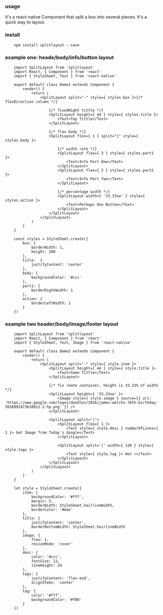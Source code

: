 ### usage

It's a react-native Component that split a box into several pieces. It's a quick way to layout.

### install 

        npm install splitlayout --save

### example one: heade/body/info/button layout

        import SplitLayout from 'splitlayout'
        import React, { Component } from 'react'
        import { StyleSheet, Text } from 'react-native'
    
        export default class Demo1 extends Component {
            render() {
                return (
                    <SplitLayout split="-" style={ styles.box }>{/* flexDirection column */}
                        
                        {/* fixedHight tittle */}
                        <SplitLayout height={ 44 } style={ styles.title }>
                            <Text>Top Tittle</Text>
                        </SplitLayout>
    
                        {/* flex body */}
                        <SplitLayout flex={ 1 } split="|" style={ styles.body }>
                            
                            {/* width rate */}
                            <SplitLayout flex={ 3 } style={ styles.part1 }>
                                <Text>Info Part One</Text>
                            </SplitLayout>
                            <SplitLayout flex={ 2 } style={ styles.part2 }>
                                <Text>Info Part Two</Text>
                            </SplitLayout>
    
                            {/* percentage width */}
                            <SplitLayout width={ '33.33vw' } style={ styles.action }>
                                <Text>Perhaps One Button</Text>
                            </SplitLayout>
                        </SplitLayout>
                    </SplitLayout>
                )
            }
        }
    
        const styles = StyleSheet.create({
            box: {
                borderWidth: 1,
                height: 200
            },
            title:  {
                justifyContent: 'center'
            },
            body: {
                backgroundColor: '#ccc'
            },
            part1: {
                borderRightWidth: 1
            },
            action: {
                borderLeftWidth: 1  
            }
        })

### example two header/body/image/footer layout

        import SplitLayout from 'splitlayout'
        import React, { Component } from 'react'
        import { StyleSheet, Text, Image } from 'react-native'
    
        export default class Demo2 extends Component {
            render() {
                return (
                    <SplitLayout split="-" style={ style.item }>
                        <SplitLayout height={ 44 } style={ style.title }>
                            <Text>Some Tittle</Text>
                        </SplitLayout>
                        
                        {/* fix reate container, height is 33.33% of width */}
                        <SplitLayout height={ '33.33vw' }>
                            <Image style={ style.image } source={{ uri: 'https://www.google.com/logos/doodles/2016/james-welchs-76th-birthday-5636092473638912.2-hp.png' }} />
                        </SplitLayout>
                        
                        <SplitLayout split="|">
                            <SplitLayout flex={ 1 }>
                                <Text style={ style.desc } numberOfLines={ 1 }> Get Image from Today's Google</Text>
                            </SplitLayout>
    
                            <SplitLayout split='|' width={ 120 } style={ style.tags }>
                                <Text style={ style.tag }> Hot ↑</Text>
                            </SplitLayout>
                        </SplitLayout>
                    </SplitLayout>
                )
            }
        }
        
        let style = StyleSheet.create({
            item: {
                backgroundColor: '#fff',
                margin: 5,
                borderWidth: StyleSheet.hairlineWidth,
                borderColor: '#eee'
            },
            title: {
                justifyContent: 'center',
                borderBottomWidth: StyleSheet.hairlineWidth
            },
            image: {
                flex: 1, 
                resizeMode: 'cover'
            },
            desc: {
                color: '#ccc',
                fontSize: 12,
                lineHeight: 24
            },
            tags: {
                justifyContent: 'flex-end',
                alignItems: 'center'
            },
            tag: {
                color: '#fff',
                backgroundColor: '#f00'
            }
        })




